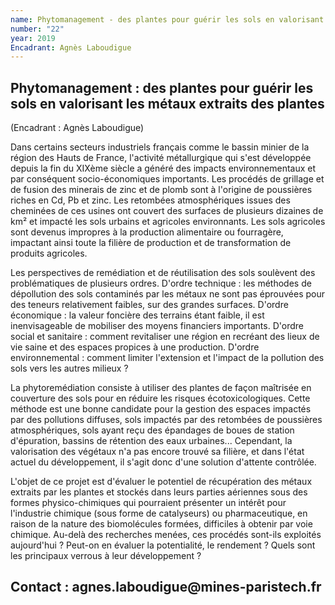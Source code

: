 ```yaml
---
name: Phytomanagement - des plantes pour guérir les sols en valorisant les métaux extraits des plantes
number: "22"
year: 2019
Encadrant: Agnès Laboudigue
---
```

## Phytomanagement : des plantes pour guérir les sols en valorisant les métaux extraits des plantes

(Encadrant : Agnès Laboudigue)

Dans certains secteurs industriels français comme le bassin minier de la
région des Hauts de France, l'activité métallurgique qui s'est
développée depuis la fin du XIXème siècle a généré des impacts
environnementaux et par conséquent socio-économiques importants. Les
procédés de grillage et de fusion des minerais de zinc et de plomb sont
à l'origine de poussières riches en Cd, Pb et zinc. Les retombées
atmosphériques issues des cheminées de ces usines ont couvert des
surfaces de plusieurs dizaines de km² et impacté les sols urbains et
agricoles environnants. Les sols agricoles sont devenus impropres à la
production alimentaire ou fourragère, impactant ainsi toute la filière
de production et de transformation de produits agricoles.

Les perspectives de remédiation et de réutilisation des sols soulèvent
des problématiques de plusieurs ordres. D'ordre technique : les méthodes
de dépollution des sols contaminés par les métaux ne sont pas éprouvées
pour des teneurs relativement faibles, sur des grandes surfaces. D'ordre
économique : la valeur foncière des terrains étant faible, il est
inenvisageable de mobiliser des moyens financiers importants. D'ordre
social et sanitaire : comment revitaliser une région en recréant des
lieux de vie saine et des espaces propices à une production. D'ordre
environnemental : comment limiter l'extension et l'impact de la
pollution des sols vers les autres milieux ?

La phytoremédiation consiste à utiliser des plantes de façon maîtrisée
en couverture des sols pour en réduire les risques écotoxicologiques.
Cette méthode est une bonne candidate pour la gestion des espaces
impactés par des pollutions diffuses, sols impactés par des retombées de
poussières atmosphériques, sols ayant reçu des épandages de boues de
station d'épuration, bassins de rétention des eaux urbaines...
Cependant, la valorisation des végétaux n'a pas encore trouvé sa
filière, et dans l'état actuel du développement, il s'agit donc d'une
solution d'attente contrôlée.

L'objet de ce projet est d'évaluer le potentiel de récupération des
métaux extraits par les plantes et stockés dans leurs parties aériennes
sous des formes physico-chimiques qui pourraient présenter un intérêt
pour l'industrie chimique (sous forme de catalyseurs) ou pharmaceutique,
en raison de la nature des biomolécules formées, difficiles à obtenir
par voie chimique. Au-delà des recherches menées, ces procédés sont-ils
exploités aujourd'hui ? Peut-on en évaluer la potentialité, le
rendement ? Quels sont les principaux verrous à leur développement ?

## Contact : agnes.laboudigue\@mines-paristech.fr
